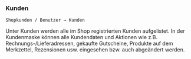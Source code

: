 ### Kunden

    Shopkunden / Benutzer → Kunden

Unter Kunden werden alle im Shop registrierten Kunden aufgelistet. In der Kundenmaske können alle Kundendaten und Aktionen wie z.B. Rechnungs-/Lieferadressen, gekaufte Gutscheine, Produkte auf dem Merkzettel, Rezensionen usw. eingesehen bzw. auch abgeändert werden.